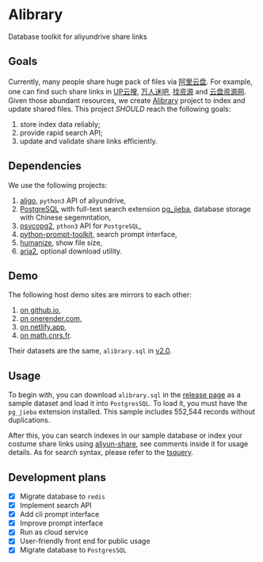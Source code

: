 # Alibrary

Database toolkit for aliyundrive share links

## Goals

Currently, many people share huge pack of files via [阿里云盘](https://www.aliyundrive.com/).
For example, one can find such share links in [UP云搜](https://www.upyunso.com/), [万人迷吧](https://wanrenmi8.com/cn/index.html), [找资源](https://zhaoziyuan.la/) and [云盘资源网](https://www.yunpanziyuan.com/).
Given those abundant resources, we create [Alibrary](https://github.com/JingMatrix/Alibrary) project to index and update shared files.
This project _SHOULD_ reach the following goals:
1. store index data reliably;
2. provide rapid search API;
3. update and validate share links efficiently.

## Dependencies

We use the following projects:
1. [aligo](https://github.com/foyoux/aligo), `python3` API of aliyundrive,
2. [PostgreSQL](https://www.postgresql.org/) with full-text search extension [pg_jieba](https://github.com/JingMatrix/pg_jieba), database storage with Chinese segemntation,
3. [psycopg2](https://www.psycopg.org/), `pthon3` API for `PostgreSQL`,
4. [python-prompt-toolkit](https://github.com/prompt-toolkit/python-prompt-toolkit), search prompt interface,
5. [humanize](https://github.com/python-humanize/humanize), show file size,
6. [aria2](https://github.com/aria2/aria2), optional download utility.


## Demo

The following host demo sites are mirrors to each other:
1. [on github.io](https://jingmatrix.github.io/en/Alibrary),
2. [on onerender.com](https://jianyu-ma.onrender.com/en/Alibrary),
3. [on netlify.app](https://jianyu-ma.netlify.app/en/Alibrary),
4. [on math.cnrs.fr](https://jianyu-ma.perso.math.cnrs.fr/en/Alibrary).

Their datasets are the same, `alibrary.sql` in [v2.0](https://github.com/JingMatrix/Alibrary/releases/tag/v2.0).

## Usage

To begin with, you can download `alibrary.sql` in the [release page](https://github.com/JingMatrix/Alibrary/releases) as a sample dataset and load it into `PostgresSQL`.
To load it, you must have the `pg_jieba` extension installed.
This sample includes 552,544 records without duplications.

After this, you can search indexes in our sample database or index your costume share links using [aliyun-share](aliyun-share),
see comments inside it for usage details.
As for search syntax, please refer to the [tsquery](https://www.postgresql.org/docs/current/datatype-textsearch.html#DATATYPE-TSQUERY).

## Development plans

- [x] Migrate database to `redis`
- [x] Implement search API
- [x] Add cli prompt interface
- [x] Improve prompt interface
- [x] Run as cloud service
- [x] User-friendly front end for public usage
- [x] Migrate database to `PostgresSQL`
